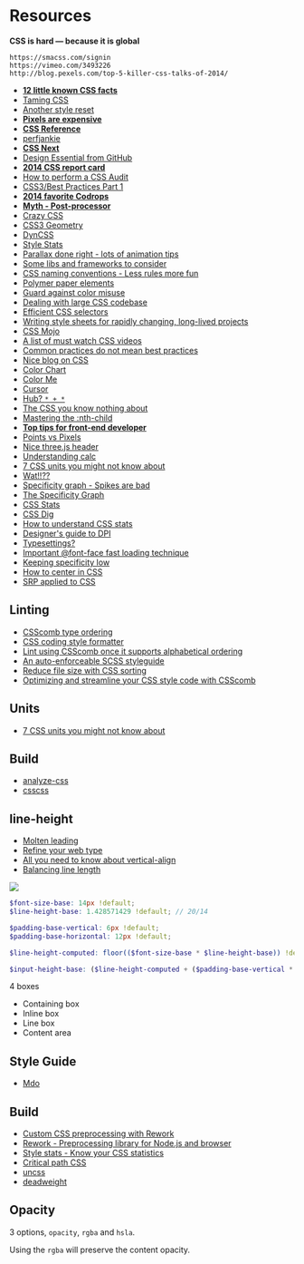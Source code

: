 # Resources

**CSS is hard — because it is global**

```
https://smacss.com/signin
https://vimeo.com/3493226
http://blog.pexels.com/top-5-killer-css-talks-of-2014/
```

* [**12 little known CSS facts**](http://www.sitepoint.com/12-little-known-css-facts-the-sequel/)
* [Taming CSS](https://github.com/keithjgrant/Taming-CSS)
* [Another style reset](https://github.com/mblode/marx)
* [**Pixels are expensive**](http://aerotwist.com/blog/pixels-are-expensive/)
* [**CSS Reference**](http://tympanus.net/codrops/css_reference/)
* [perfjankie](https://github.com/axemclion/perfjankie)
* [**CSS Next**](https://cssnext.github.io/)
* [Design Essential from GitHub](https://github.com/showcases/design-essentials)
* [**2014 CSS report card**](http://reports.quickleft.com/css)
* [How to perform a CSS Audit](http://quickleft.com/blog/how-to-perform-a-css-audit-stylesheets-don-t-have-to-be-awful)
* [CSS3/Best Practices Part 1](http://quickleft.com/blog/css3-best-practices-part-1)
* [**2014 favorite Codrops**](http://tympanus.net/codrops2014/)
* [**Myth - Post-processor**](http://www.myth.io/)
* [Crazy CSS](http://give-n-go.co/)
* [CSS3 Geometry](http://css3geometrydaily.tumblr.com/)
* [DynCSS](http://www.vittoriozaccaria.net/dyn-css/)
* [Style Stats](https://github.com/t32k/stylestats)
* [Parallax done right - lots of animation tips](https://medium.com/@dhg/82ced812e61c)
* [Some libs and frameworks to consider](http://speckyboy.com/2014/06/02/css-libraries-frameworks-tools/)
* [CSS naming conventions - Less rules more fun](https://medium.com/@drublic/css-naming-conventions-less-rules-more-fun-12af220e949b)
* [Polymer paper elements](http://www.polymer-project.org/components/paper-elements/demo.html#paper-shadow)
* [Guard against color misuse](https://github.com/SlexAxton/css-colorguard)
* [Dealing with large CSS codebase](http://web-design-weekly.com/2014/07/17/dealing-with-a-large-css-codebase/)
* [Efficient CSS selectors](http://csswizardry.com/2011/09/writing-efficient-css-selectors/)
* [Writing style sheets for rapidly changing, long-lived projects](http://benfrain.com/enduring-css-writing-style-sheets-rapidly-changing-long-lived-projects/)
* [CSS Mojo](http://www.cssmojo.com/)
* [A list of must watch CSS videos](https://github.com/AllThingsSmitty/must-watch-css)
* [Common practices do not mean best practices](http://cssmojo.com/think-for-yourself/)
* [Nice blog on CSS](http://simurai.com/blog)
* [Color Chart](http://ainsleywagon.github.io/color-chart/)
* [Color Me](http://richbray.me/cms/)
* [Cursor](http://chrisnager.github.io/cursors/)
* [Hub? `* + *`](http://alistapart.com/article/axiomatic-css-and-lobotomized-owls)
* [The CSS you know nothing about](https://medium.com/@mjtweaver/the-css-that-you-dont-know-about-d5945cea1c94)
* [Mastering the :nth-child](http://nthmaster.com/)
* [**Top tips for front-end developer**](http://benfrain.com/top-tips-selection-unrelated-front-end-developer-tips/)
* [Points vs Pixels](https://news.layervault.com/stories/36806-ios-ui-design-workflow-points-vs-pixels)
* [Nice three.js header](http://www.phyramid.com/blog/making-phyramid-coms-procedurally-rendered-3d-header/)
* [Understanding calc](http://demosthenes.info/blog/953/Layout-Math-with-CSS-Understanding-calc)
* [7 CSS units you might not know about](http://webdesign.tutsplus.com/articles/7-css-units-you-might-not-know-about--cms-22573)
* [Wat!!??](http://red-team-design.com/form-controls-currentcolor-pseudo-elements/)
* [Specificity graph - Spikes are bad](http://jonassebastianohlsson.com/specificity-graph/)
* [The Specificity Graph](http://csswizardry.com/2014/10/the-specificity-graph/)
* [CSS Stats](http://www.cssstats.com/)
* [CSS Dig](http://cssdig.com/)
* [How to understand CSS stats](http://webdesign.tutsplus.com/tutorials/understanding-css-stats-how-to-make-the-most-of-the-numbers--cms-22756)
* [Designer's guide to DPI](http://sebastien-gabriel.com/designers-guide-to-dpi/)
* [Typesettings?](http://mikemai.net/typesettings/index.html)
* [Important @font-face fast loading technique](http://www.filamentgroup.com/lab/font-loading.html)
* [Keeping specificity low](http://css-tricks.com/strategies-keeping-css-specificity-low/)
* [How to center in CSS](http://howtocenterincss.com/)
* [SRP applied to CSS](http://csswizardry.com/2012/04/the-single-responsibility-principle-applied-to-css/)

## Linting

* [CSScomb type ordering](https://github.com/csscomb/csscomb.js/blob/master/config/csscomb.json)
* [CSS coding style formatter](https://github.com/csscomb/csscomb.js)
* [Lint using CSScomb once it supports alphabetical ordering](https://github.com/suitcss/suit/issues/42)
* [An auto-enforceable SCSS styleguide](http://davidtheclark.com/scss-lint-styleguide/)
* [Reduce file size with CSS sorting](http://peteschuster.com/2014/12/reduce-file-size-css-sorting/)
* [Optimizing and streamline your CSS style code with CSScomb](http://coolestguidesontheplanet.com/optimizing-css-style-code-csscomb/)

## Units

* [7 CSS units you might not know about](http://webdesign.tutsplus.com/articles/7-css-units-you-might-not-know-about--cms-22573)

## Build

* [analyze-css](https://github.com/macbre/analyze-css)
* [csscss](http://zmoazeni.github.io/csscss/)

## line-height

* [Molten leading](http://demosthenes.info/blog/606/Molten-Leading-Exploring-The-CSS-Relationship-Between-Font-Size-Line-Height-and-Margin)
* [Refine your web type](http://thenextweb.com/dd/2012/10/14/refine-your-web-type-with-this-crash-course-on-the-css-line-height-property/)
* [All you need to know about vertical-align](http://christopheraue.net/2014/03/05/vertical-align/)
* [Balancing line length](http://www.smashingmagazine.com/2014/09/29/balancing-line-length-font-size-responsive-web-design/)

![](https://dl.dropboxusercontent.com/u/6815194/Notes/line_height_and_input.png)

```scss
$font-size-base: 14px !default;
$line-height-base: 1.428571429 !default; // 20/14

$padding-base-vertical: 6px !default;
$padding-base-horizontal: 12px !default;

$line-height-computed: floor(($font-size-base * $line-height-base)) !default; // ~20px

$input-height-base: ($line-height-computed + ($padding-base-vertical * 2) + 2) !default;
```

4 boxes

* Containing box
* Inline box
* Line box
* Content area

## Style Guide

* [Mdo](http://mdo.github.io/code-guide/#css)

## Build

* [Custom CSS preprocessing with Rework](http://nicolasgallagher.com/custom-css-preprocessing/)
* [Rework - Preprocessing library for Node.js and browser](https://github.com/reworkcss/rework)
* [Style stats - Know your CSS statistics](https://github.com/t32k/stylestats)
* [Critical path CSS](https://github.com/pocketjoso/penthouse)
* [uncss](https://github.com/giakki/uncss)
* [deadweight](https://github.com/aanand/deadweight)

## Opacity

3 options, `opacity`, `rgba` and `hsla`.

Using the `rgba` will preserve the content opacity.

